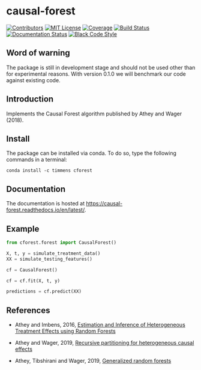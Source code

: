 # causal-forest

[![Contributors][contributors-badge]][contributors-url]
[![MIT License][license-badge]][license-url]
[![Coverage][coverage-badge]][coverage-url]
[![Build Status][build-badge]][build-url]
[![Documentation Status][documentation-badge]][documentation-url]
[![Black Code Style][black-badge]][black-url]

## Word of warning

The package is still in development stage and should not be used other than for
experimental reasons.
With version 0.1.0 we will benchmark our code against existing code.

## Introduction

Implements the Causal Forest algorithm published by Athey and Wager (2018).


## Install

The package can be installed via conda. To do so, type the following commands in a terminal:

```console
conda install -c timmens cforest
```


## Documentation

The documentation is hosted at https://causal-forest.readthedocs.io/en/latest/.


## Example

```python
from cforest.forest import CausalForest()

X, t, y = simulate_treatment_data()
XX = simulate_testing_features()

cf = CausalForest()

cf = cf.fit(X, t, y)

predictions = cf.predict(XX)
```

## References

- Athey and Imbens, 2016, [Estimation and Inference of Heterogeneous Treatment Effects using Random Forests](https://www.tandfonline.com/doi/full/10.1080/01621459.2017.1319839)

- Athey and Wager, 2019, [Recursive partitioning for heterogeneous causal effects](https://www.pnas.org/content/113/27/7353)

- Athey, Tibshirani and Wager, 2019, [Generalized random forests](https://projecteuclid.org/euclid.aos/1547197251)



[contributors-badge]: https://img.shields.io/github/contributors/timmens/causal-forest
[contributors-url]: https://github.com/timmens/causal-forest/graphs/contributors
[license-badge]: https://img.shields.io/badge/License-MIT-yellow.svg
[license-url]: https://github.com/timmens/causal-forest/blob/master/LICENSE
[build-badge]: https://travis-ci.org/timmens/causal-forest.svg?branch=master
[build-url]: https://travis-ci.org/timmens/causal-forest
[coverage-badge]:https://codecov.io/gh/timmens/causal-forest/branch/master/graph/badge.svg
[coverage-url]:https://codecov.io/gh/timmens/causal-forest
[documentation-badge]:https://readthedocs.org/projects/causal-forest/badge/?version=latest
[documentation-url]:https://causal-forest.readthedocs.io/en/latest/?badge=latest
[black-badge]:https://img.shields.io/badge/code%20style-black-000000.svg
[black-url]:https://github.com/psf/black

